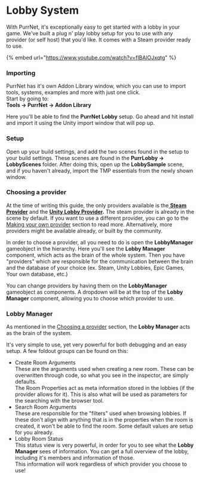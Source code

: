 # Lobby System

With PurrNet, it's exceptionally easy to get started with a lobby in your game. We've built a plug n' play lobby setup for you to use with any provider (or self host) that you'd like. It comes with a Steam provider ready to use.

{% embed url="https://www.youtube.com/watch?v=fIBAlOJxqtg" %}

### Importing

PurrNet has it's own Addon Library window, which you can use to import tools, systems, examples and more with just one click.\
Start by going to:\
**Tools -> PurrNet -> Addon Library**

Here you'll be able to find the **PurrNet Lobby** setup. Go ahead and hit install and import it using the Unity import window that will pop up.

### Setup

Open up your build settings, and add the two scenes found in the setup to your build settings. These scenes are found in the **PurrLobby -> LobbyScenes** folder. After doing this, open up the **LobbySample** scene, and if you haven't already, import the TMP essentials from the newly shown window.

### Choosing a provider

At the time of writing this guide, the only providers available is the[ **Steam Provider**](lobby-system/steam-provider.md) and the [**Unity Lobby Provider**](lobby-system/unity-lobby-provider.md)**.** The steam provider is already in the scene by default. If you want to use a different provider, you can go to the [Making your own provider](lobby-system/making-your-own-provider.md) section to read more. Alternatively, more providers might be available already, or built by the community.

In order to choose a provider, all you need to do is open the **LobbyManager** gameobject in the hierarchy. Here you'll see the **Lobby Manager** component, which acts as the brain of the whole system. Then you have "providers" which are responsible for the communication between the brain and the database of your choice (ex. Steam, Unity Lobbies, Epic Games, Your own database, etc.)

You can change providers by having them on the **LobbyManager** gameobject as components. A dropdown will be at the top of the **Lobby Manager** component, allowing you to choose which provider to use.

### Lobby Manager

As mentioned in the [Choosing a provider](lobby-system.md#choosing-a-provider) section, the **Lobby Manager** acts as the brain of the system.

It's very simple to use, yet very powerful for both debugging and an easy setup. A few foldout groups can be found on this:

* Create Room Arguments\
  These are the arguments used when creating a new room. These can be overwritten through code, so what you see in the inspector, are simply defaults.\
  The Room Properties act as meta information stored in the lobbies (if the provider allows for it). This is also what will be used as parameters for the searching with the browser tool.
* Search Room Arguments\
  These are responsible for the "filters" used when browsing lobbies. If these don't align with anything that is in the properties when the room is created, it won't be able to find the room. Some default values are setup for you already.
* Lobby Room Status\
  This status view is very powerful, in order for you to see what the **Lobby Manager** sees of information. You can get a full overview of the lobby, including it's members and information of those.\
  This information will work regardless of which provider you choose to use!
